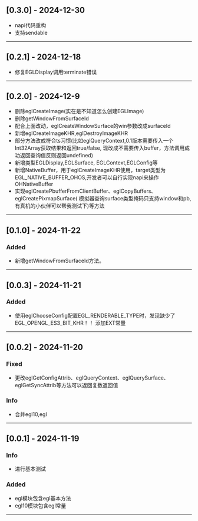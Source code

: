 ## [0.3.0] - 2024-12-30
- napi代码重构
- 支持sendable
---
## [0.2.1] - 2024-12-18
- 修复EGLDisplay调用terminate错误
---
## [0.2.0] - 2024-12-9

- 删除eglCreateImage(实在是不知道怎么创建EGLImage)
- 删除getWindowFromSurfaceId
- 配合上面改动，eglCreateWindowSurface的win参数改成surfaceId
- 新增eglCreateImageKHR,eglDestroyImageKHR
- 部分方法改成符合ts习惯(比如eglQueryContext,0.1版本需要传入一个Int32Array获取结果和返回true/false,
  现改成不需要传入buffer，方法调用成功返回查询值反则返回undefined)
- 新增类型EGLDisplay,EGLSurface, EGLContext,EGLConfig等
- 新增NativeBuffer，用于eglCreateImageKHR使用，target类型为EGL_NATIVE_BUFFER_OHOS,开发者可以自行实现napi来操作OHNativeBuffer
- 实现eglCreatePbufferFromClientBuffer、eglCopyBuffers、eglCreatePixmapSurface(
  模拟器查询surface类型掩码只支持window和pb,有真机的小伙伴可以帮我测试下)等方法

---

## [0.1.0] - 2024-11-22

### Added

- 新增getWindowFromSurfaceId方法。

---

## [0.0.3] - 2024-11-21

### Added

- 使用eglChooseConfig配置EGL_RENDERABLE_TYPE时，发现缺少了EGL_OPENGL_ES3_BIT_KHR！！ 添加EXT常量

---

## [0.0.2] - 2024-11-20

### Fixed

- 更改eglGetConfigAttrib、eglQueryContext、eglQuerySurface、eglGetSyncAttrib等方法可以返回复数返回值

### Info

- 合并egl10,egl

---

## [0.0.1] - 2024-11-19

### Info

- 进行基本测试

### Added

- egl模块包含egl基本方法
- egl10模块包含egl常量

---
